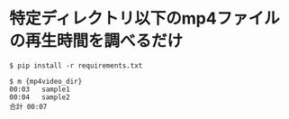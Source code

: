 # 特定ディレクトリ以下のmp4ファイルの再生時間を調べるだけ

```
$ pip install -r requirements.txt
```

```
$ m {mp4video_dir} 
00:03   sample1
00:04   sample2
合計 00:07
```